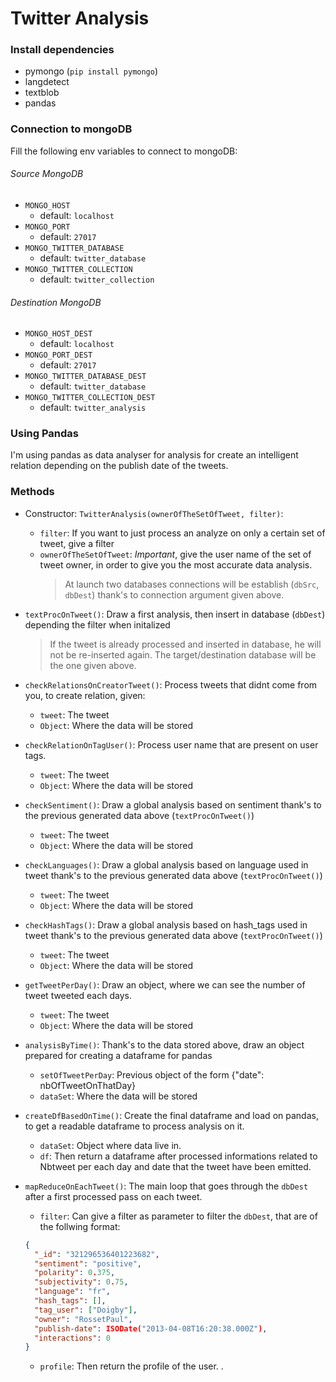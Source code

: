 # Twitter Analysis

### Install dependencies

- pymongo (`pip install pymongo`)
- langdetect
- textblob
- pandas

### Connection to mongoDB

Fill the following env variables to connect to mongoDB:

###### Source MongoDB

- `MONGO_HOST`
  - default: `localhost`
- `MONGO_PORT`
  - default: `27017`
- `MONGO_TWITTER_DATABASE`
  - default: `twitter_database`
- `MONGO_TWITTER_COLLECTION`
  - default: `twitter_collection`

###### Destination MongoDB

- `MONGO_HOST_DEST`
  - default: `localhost`
- `MONGO_PORT_DEST`
  - default: `27017`
- `MONGO_TWITTER_DATABASE_DEST`
  - default: `twitter_database`
- `MONGO_TWITTER_COLLECTION_DEST`
  - default: `twitter_analysis`

### Using Pandas

I'm using pandas as data analyser for analysis for create an intelligent relation depending on the publish date of the tweets.

### Methods

- Constructor: `TwitterAnalysis(ownerOfTheSetOfTweet, filter)`:

  - `filter`: If you want to just process an analyze on only a certain set of tweet, give a filter
  - `ownerOfTheSetOfTweet`: _Important_, give the user name of the set of tweet owner, in order to give you the most accurate data analysis.
    > At launch two databases connections will be establish (`dbSrc`, `dbDest`) thank's to connection argument given above.

- `textProcOnTweet()`: Draw a first analysis, then insert in database (`dbDest`) depending the filter when initalized
  > If the tweet is already processed and inserted in database, he will not be re-inserted again. The target/destination database will be the one given above.
- `checkRelationsOnCreatorTweet()`: Process tweets that didnt come from you, to create relation, given:
  - `tweet`: The tweet
  - `Object`: Where the data will be stored
- `checkRelationOnTagUser()`: Process user name that are present on user tags.
  - `tweet`: The tweet
  - `Object`: Where the data will be stored
- `checkSentiment()`: Draw a global analysis based on sentiment thank's to the previous generated data above (`textProcOnTweet()`)
  - `tweet`: The tweet
  - `Object`: Where the data will be stored
- `checkLanguages()`: Draw a global analysis based on language used in tweet thank's to the previous generated data above (`textProcOnTweet()`)
  - `tweet`: The tweet
  - `Object`: Where the data will be stored
- `checkHashTags()`: Draw a global analysis based on hash_tags used in tweet thank's to the previous generated data above (`textProcOnTweet()`)
  - `tweet`: The tweet
  - `Object`: Where the data will be stored
- `getTweetPerDay()`: Draw an object, where we can see the number of tweet tweeted each days.
  - `tweet`: The tweet
  - `Object`: Where the data will be stored
- `analysisByTime()`: Thank's to the data stored above, draw an object prepared for creating a dataframe for pandas
  - `setOfTweetPerDay`: Previous object of the form {"date": nbOfTweetOnThatDay}
  - `dataSet`: Where the data will be stored
- `createDfBasedOnTime()`: Create the final dataframe and load on pandas, to get a readable dataframe to process analysis on it.
  - `dataSet`: Object where data live in.
  - `df`: Then return a dataframe after processed informations related to Nbtweet per each day and date that the tweet have been emitted.
- `mapReduceOnEachTweet()`: The main loop that goes through the `dbDest` after a first processed pass on each tweet.
  - `filter`: Can give a filter as parameter to filter the `dbDest`, that are of the follwing format:
  ```json
  {
    "_id": "321296536401223682",
    "sentiment": "positive",
    "polarity": 0.375,
    "subjectivity": 0.75,
    "language": "fr",
    "hash_tags": [],
    "tag_user": ["Doigby"],
    "owner": "RossetPaul",
    "publish-date": ISODate("2013-04-08T16:20:38.000Z"),
    "interactions": 0
  }
  ```
  - `profile`: Then return the profile of the user.
    .
